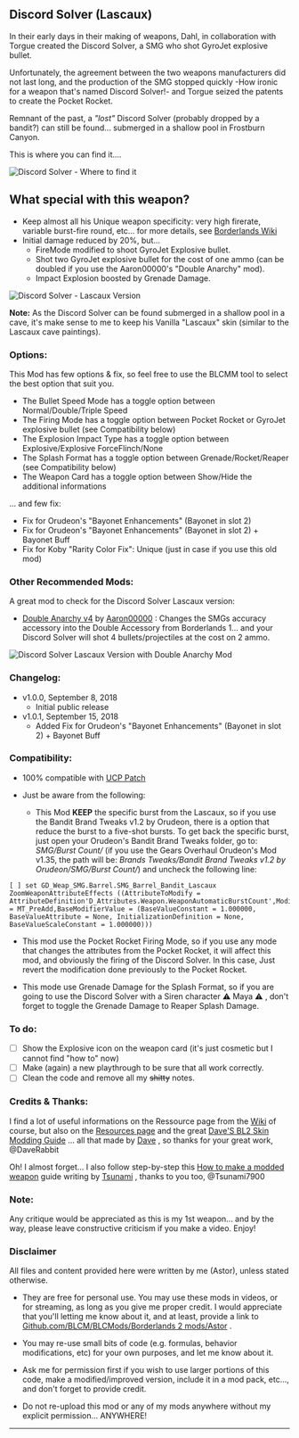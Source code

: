 ## Discord Solver (Lascaux)
 
In their early days in their making of weapons, Dahl, in collaboration with Torgue created the Discord Solver, a SMG who shot GyroJet explosive bullet. 

Unfortunately, the agreement between the two weapons manufacturers did not last long, and the production of the SMG stopped quickly -How ironic for a weapon that's named Discord Solver!- and Torgue seized the patents to create the Pocket Rocket.

Remnant of the past, a *"lost"* Discord Solver (probably dropped by a bandit?) can still be found... submerged in a shallow pool in Frostburn Canyon.

This is where you can find it.... 

![Discord Solver - Where to find it](https://i.imgur.com/uHTxuc6.png "Don't worry guys... even if my screen capture show French text, my mods are in English")

## What special with this weapon?

  - Keep almost all his Unique weapon specificity: very high firerate, variable burst-fire round, etc... for more details, see [Borderlands Wiki](http://borderlands.wikia.com/wiki/Lascaux) 
  - Initial damage reduced by 20%, but...
    - FireMode modified to shoot GyroJet Explosive bullet. 
	- Shot two GyroJet explosive bullet for the cost of one ammo (can be doubled if you use the Aaron00000's "Double Anarchy" mod).
    - Impact Explosion boosted by Grenade Damage.  

![Discord Solver - Lascaux Version](https://i.imgur.com/EyebWpL.png "Don't worry guys... even if my screen capture show French text, my mods are in English")

**Note:** As the Discord Solver can be found submerged in a shallow pool in a cave, it's make sense to me to keep his Vanilla "Lascaux" skin (similar to the Lascaux cave paintings).

### Options: 

This Mod has few options & fix, so feel free to use the BLCMM tool to select the best option that suit you.

- The Bullet Speed Mode has a toggle option between Normal/Double/Triple Speed
- The Firing Mode has a toggle option between Pocket Rocket or GyroJet explosive bullet (see Compatibility below)
- The Explosion Impact Type has a toggle option between Explosive/Explosive ForceFlinch/None
- The Splash Format has a toggle option between Grenade/Rocket/Reaper (see Compatibility below)
- The Weapon Card has a toggle option between Show/Hide the additional informations

... and few fix:

- Fix for Orudeon's "Bayonet Enhancements" (Bayonet in slot 2)
- Fix for Orudeon's "Bayonet Enhancements" (Bayonet in slot 2) + Bayonet Buff
- Fix for Koby "Rarity Color Fix": Unique (just in case if you use this old mod)  

### Other Recommended Mods:

A great mod to check for the Discord Solver Lascaux version:

- [Double Anarchy v4](https://github.com/BLCM/BLCMods/blob/master/Borderlands%202%20mods/Aaron0000/Weapon-Item%20Parts%20and%20Accessories/DoubleAnarchyv4.txt) by [Aaron00000](https://github.com/BLCM/BLCMods/tree/master/Borderlands%202%20mods/Aaron0000) : Changes the SMGs accuracy accessory into the Double Accessory from Borderlands 1... and your Discord Solver will shot 4 bullets/projectiles at the cost on 2 ammo.

![Discord Solver Lascaux Version with Double Anarchy Mod](https://i.imgur.com/fkJRAqD.png "Don't worry guys... even if my screen capture show French text, my mods are in English")

### Changelog:

- v1.0.0, September 8, 2018
  - Initial public release
- v1.0.1, September 15, 2018  
  - Added Fix for Orudeon's "Bayonet Enhancements" (Bayonet in slot 2) + Bayonet Buff

### Compatibility:

- 100% compatible with [UCP Patch](https://github.com/BLCM/BLCMods/tree/master/Borderlands%202%20mods/Community%20Patch%20Team)

- Just be aware from the following: 
  - This Mod **KEEP** the specific burst from the Lascaux, so if you use the Bandit Brand Tweaks v1.2 by Orudeon, there is a option that reduce the burst to a five-shot bursts.  To get back the specific burst, just open your Orudeon's Bandit Brand Tweaks folder, go to: *SMG/Burst Count/* (if you use the Gears Overhaul Orudeon's Mod v1.35, the path will be: *Brands Tweaks/Bandit Brand Tweaks v1.2 by Orudeon/SMG/Burst Count/*) and uncheck the following line:  
```
[ ] set GD_Weap_SMG.Barrel.SMG_Barrel_Bandit_Lascaux ZoomWeaponAttributeEffects ((AttributeToModify = AttributeDefinition'D_Attributes.Weapon.WeaponAutomaticBurstCount',ModifierType = MT_PreAdd,BaseModifierValue = (BaseValueConstant = 1.000000, BaseValueAttribute = None, InitializationDefinition = None, BaseValueScaleConstant = 1.000000)))
```
  - This mod use the Pocket Rocket Firing Mode, so if you use any mode that changes the attributes from the Pocket Rocket, it will affect this mod, and obviously the firing of the Discord Solver. In this case, Just revert the modification done previously to the Pocket Rocket.
  
  - This mode use Grenade Damage for the Splash Format, so if you are going to use the Discord Solver with a Siren character :warning: Maya :warning: , don't forget to toggle the Grenade Damage to Reaper Splash Damage.
 
### To do:

- [ ] Show the Explosive icon on the weapon card (it's just cosmetic but I cannot find "how to" now)
- [ ] Make (again) a new playthrough to be sure that all work correctly.
- [ ] Clean the code and remove all my ~~shitty~~ notes. 
  
### Credits & Thanks:

I find a lot of useful informations on the Ressource page from the [Wiki](https://github.com/BLCM/BLCMods/wiki) of course, but also on the [Resources page](https://github.com/BLCM/BLCMods/tree/af3b2d17629ab3f7f7a5f7bb68b489c5e13b0498/Borderlands%202%20mods/Dave/Resources) and the great [Dave'S BL2 Skin Modding Guide](https://cdn.rawgit.com/BLCM/BLCMods/bb1933f7/Borderlands%202%20mods/Dave/DAVE%27S%20BL2%20SKIN%20MODDING%20GUIDE.pdf) ... all that made by [Dave](https://github.com/BLCM/BLCMods/tree/af3b2d17629ab3f7f7a5f7bb68b489c5e13b0498/Borderlands%202%20mods/Dave) , so thanks for your great work, @DaveRabbit 

Oh! I almost forget... I also follow step-by-step this [How to make a modded weapon](https://github.com/BLCM/BLCMods/blob/master/Borderlands%202%20mods/Tsunami-s%20Guns%20Cannons%20And%20Flamethrowers/(((How%20to%20make%20a%20modded%20weapon))).txt) guide writing by [Tsunami](https://github.com/BLCM/BLCMods/tree/master/Borderlands%202%20mods/Tsunami-s%20Guns%20Cannons%20And%20Flamethrowers) , thanks to you too, @Tsunami7900

### Note: 

Any critique would be appreciated as this is my 1st weapon... and by the way, please leave constructive criticism if you make a video. 
Enjoy!

### Disclaimer

All files and content provided here were written by me (Astor), unless stated otherwise.

- They are free for personal use. You may use these mods in videos, or for streaming, as long as you give me proper credit. I would appreciate that you'll letting me know about it, and at least, provide a link to [Github.com/BLCM/BLCMods/Borderlands 2 mods/Astor](https://github.com/BLCM/BLCMods/tree/master/Borderlands%202%20mods/Astor) .

- You may re-use small bits of code (e.g. formulas, behavior modifications, etc) for your own purposes, and let me know about it. 

- Ask me for permission first if you wish to use larger portions of this code, make a modified/improved version, include it in a mod pack, etc..., and don't forget to provide credit.

- Do not re-upload this mod or any of my mods anywhere without my explicit permission... ANYWHERE!

* * * * *

